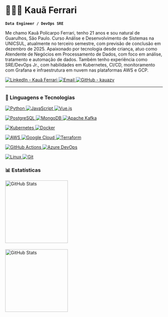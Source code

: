# 👨🏽‍💻 Kauã Ferrari

  **`Data Engineer / DevOps SRE`**

  Me chamo Kauã Policarpo Ferrari, tenho 21 anos e sou natural de Guarulhos, São Paulo. Curso Análise e Desenvolvimento de Sistemas na UNICSUL, atualmente no terceiro semestre, com previsão de conclusão em dezembro de 2025. Apaixonado por tecnologia desde criança, atuo como Atendente de Negócios em Processamento de Dados, com foco em análise, tratamento e automação de dados. Também tenho experiência como SRE/DevOps Jr., com habilidades em Kubernetes, CI/CD, monitoramento com Grafana e infraestrutura em nuvem nas plataformas AWS e GCP.

  <p align="left" style="text-decoration: none;">
    <a href="https://www.linkedin.com/in/kauã-ferrari/" target="_blank" rel="noopener noreferrer">
      <img 
        alt="LinkedIn - Kauã Ferrari" 
        title="Conecte-se comigo no LinkedIn" 
        src="https://img.shields.io/badge/LinkedIn-Kauã%20Ferrari-black?style=flat-square&logo=linkedin&logoColor=white"
      />
    </a> 
    <a href="mailto:kaua.ferrari04@icloud.com?subject=Contato%20via%20GitHub&body=Olá%20Kauã,%20vi%20seu%20perfil%20no%20GitHub%20e%20gostaria%20de%20falar%20com%20você." target="_blank" rel="noopener noreferrer">
      <img 
        alt="Email" 
        title="Entre em contato comigo" 
        src="https://img.shields.io/badge/Email-kaua.ferrari04@icloud.com-black?style=flat-square&logo=apple&logoColor=white"
      />
    </a>
    <a href="https://github.com/kauazv" target="_blank" rel="noopener noreferrer">
      <img 
        alt="GitHub - kauazv" 
        title="Siga-me no GitHub" 
        src="https://img.shields.io/github/followers/kauazv?label=GitHub&style=flat-square&logo=github&logoColor=white&color=black"
      />
    </a>
  </p>

  ---

  ### 🤖 Linguagens e Tecnologias

<p align="left" style="text-decoration: none;">
  <a href="https://www.python.org/" target="_blank" rel="noopener noreferrer">
    <img alt="Python" title="Python" src="https://img.shields.io/badge/Python-3670A0?style=flat-square&logo=python&logoColor=white" />
  </a>
  <a href="https://developer.mozilla.org/en-US/docs/Web/JavaScript" target="_blank" rel="noopener noreferrer">
    <img alt="JavaScript" title="JavaScript" src="https://img.shields.io/badge/JavaScript-F7DF1E?style=flat-square&logo=javascript&logoColor=black" />
  </a>
  <a href="https://vuejs.org/" target="_blank" rel="noopener noreferrer">
    <img alt="Vue.js" title="Vue.js" src="https://img.shields.io/badge/Vue.js-4FC08D?style=flat-square&logo=vue.js&logoColor=white" />
  </a>
</p>

<p align="left" style="text-decoration: none;">
  <a href="https://www.postgresql.org" target="_blank" rel="noopener noreferrer">
    <img alt="PostgreSQL" title="Pg" src="https://img.shields.io/badge/MySQL-4479A1?style=flat-square&logo=mysql&logoColor=white](https://img.shields.io/badge/Postgres-%23316192.svg?logo=postgresql&logoColor=white)" />
  </a>
  <a href="https://www.mongodb.com/" target="_blank" rel="noopener noreferrer">
    <img alt="MongoDB" title="MongoDB" src="https://img.shields.io/badge/MongoDB-47A248?style=flat-square&logo=mongodb&logoColor=white" />
  </a>
  <a href="https://kafka.apache.org/" target="_blank" rel="noopener noreferrer">
    <img alt="Apache Kafka" title="Apache Kafka" src="https://img.shields.io/badge/Apache_Kafka-231F20?style=flat-square&logo=apachekafka&logoColor=white" />
  </a>
</p>

<p align="left" style="text-decoration: none;">
  <a href="https://kubernetes.io/" target="_blank" rel="noopener noreferrer">
    <img alt="Kubernetes" title="Kubernetes" src="https://img.shields.io/badge/Kubernetes-326CE5?style=flat-square&logo=kubernetes&logoColor=white" />
  </a>
  <a href="https://www.docker.com/" target="_blank" rel="noopener noreferrer">
    <img alt="Docker" title="Docker" src="https://img.shields.io/badge/Docker-2496ED?style=flat-square&logo=docker&logoColor=white" />
  </a>
</p>

<p align="left" style="text-decoration: none;">
  <a href="https://aws.amazon.com/" target="_blank" rel="noopener noreferrer">
    <img alt="AWS" title="Amazon Web Services" src="https://img.shields.io/badge/AWS-232F3E?style=flat-square&logo=amazonaws&logoColor=white" />
  </a>
  <a href="https://cloud.google.com/" target="_blank" rel="noopener noreferrer">
    <img alt="Google Cloud" title="Google Cloud Platform" src="https://img.shields.io/badge/Google_Cloud-4285F4?style=flat-square&logo=googlecloud&logoColor=white" />
  </a>
  <a href="https://www.terraform.io/" target="_blank" rel="noopener noreferrer">
    <img alt="Terraform" title="Terraform" src="https://img.shields.io/badge/Terraform-7B42BC?style=flat-square&logo=terraform&logoColor=white" />
  </a>
</p>
<p align="left" style="text-decoration: none;">
  <a href="https://github.com/features/actions" target="_blank" rel="noopener noreferrer">
    <img alt="GitHub Actions" title="GitHub Actions" src="https://img.shields.io/badge/GitHub_Actions-2088FF?style=flat-square&logo=githubactions&logoColor=white" />
  </a>
  <a href="https://azure.microsoft.com/services/devops/" target="_blank" rel="noopener noreferrer">
    <img alt="Azure DevOps" title="Azure DevOps" src="https://img.shields.io/badge/Azure_DevOps-0078D7?style=flat-square&logo=azuredevops&logoColor=white" />
  </a>
</p>
<p align="left" style="text-decoration: none;">
  <a href="https://linux.org/" target="_blank" rel="noopener noreferrer">
    <img alt="Linux" title="Linux" src="https://img.shields.io/badge/Linux-FCC624?style=flat-square&logo=linux&logoColor=black" />
  </a>
  <a href="https://git-scm.com/" target="_blank" rel="noopener noreferrer">
    <img alt="Git" title="Git" src="https://img.shields.io/badge/Git-F05032?style=flat-square&logo=git&logoColor=white" />
  </a>
</p>

<p align="left" style="text-decoration: none;">
  
</p>

  ### 📊 Estatísticas

  <p>
  <img 
    alt="GitHub Stats" 
    height="200" 
    style="display: block; margin-bottom: 20px;" 
    src="https://github-readme-stats.vercel.app/api?username=kauazv&show_icons=true&theme=dark&include_all_commits=true&locale=pt-br" 
  />

  <img
    alt="GitHub Stats"
    height="200"
    style="display: block; margin-top: 20px;"
    src="https://github-readme-stats.vercel.app/api/top-langs/?username=kauazv&theme=dark&layout=compact&custom_title=Tecnologias&langs_count=9"
  />
</p>
